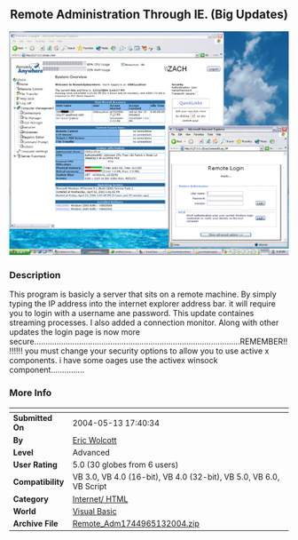 ﻿<div align="center">

## Remote Administration Through IE\. \(Big Updates\)

<img src="PIC2004513202367840.GIF">
</div>

### Description

This program is basicly a server that sits on a remote machine. By simply typing the IP address into the internet explorer address bar. it will require you to login with a username ane password. This update containes streaming processes. I also added a connection monitor. Along with other updates the login page is now more secure............................................................................................REMEMBER!!!!!!!! you must change your security options to allow you to use active x components. i have some oages use the activex winsock component...............
 
### More Info
 


<span>             |<span>
---                |---
**Submitted On**   |2004-05-13 17:40:34
**By**             |[Eric Wolcott](https://github.com/Planet-Source-Code/PSCIndex/blob/master/ByAuthor/eric-wolcott.md)
**Level**          |Advanced
**User Rating**    |5.0 (30 globes from 6 users)
**Compatibility**  |VB 3\.0, VB 4\.0 \(16\-bit\), VB 4\.0 \(32\-bit\), VB 5\.0, VB 6\.0, VB Script
**Category**       |[Internet/ HTML](https://github.com/Planet-Source-Code/PSCIndex/blob/master/ByCategory/internet-html__1-34.md)
**World**          |[Visual Basic](https://github.com/Planet-Source-Code/PSCIndex/blob/master/ByWorld/visual-basic.md)
**Archive File**   |[Remote\_Adm1744965132004\.zip](https://github.com/Planet-Source-Code/eric-wolcott-remote-administration-through-ie-big-updates__1-53759/archive/master.zip)








